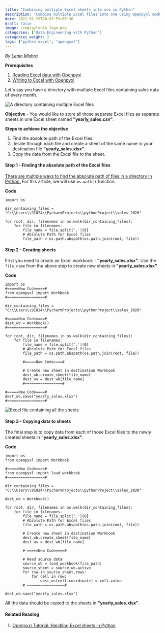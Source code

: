 ```yaml
---
title: "Combining multiple Excel sheets into one in Python"
description: "Combine multiple Excel files into one using Openpyxl module in Python 3."
date: 2021-01-29T20:07:53+05:30
draft: false
image: /img/pylenin_logo.png
categories: ['Data Engineering with Python']
categories_weight: 2
tags: ["python excel", "openpyxl"]
---
```

<div class="sharethis-inline-follow-buttons"></div>

*By [Lenin Mishra](https://www.pylenin.com/authors/#lenin-mishra)*

**Prerequisites**
1. [Reading Excel data with Openpyxl](https://www.pylenin.com/blogs/excel-with-python/#reading-data-from-excel-using-openpyxl)
2. [Writing to Excel with Openpyxl](https://www.pylenin.com/blogs/excel-with-python/#writing-data-to-cells-in-excel-with-openpyxl)

Let's say you have a directory with multiple Excel files containing sales data of every month.

![A directory containing multiple Excel files](/img/excel-with-python/combining-wb-1.png)

**Objective** - You would like to store all those separate Excel files as separate sheets in one Excel sheet 
named **"yearly_sales.csv"**.

**Steps to achieve the objective**

1. Find the absolute path of the Excel files.
2. Iterate through each file and create a sheet of the same name in your destination file **"yearly_sales.xlsx"**.
3. Copy the data from the Excel file to the sheet.

#### Step 1 - Finding the absolute path of the Excel files

[There are multiple ways to find the absolute path of files in a directory in Python.](https://www.pylenin.com/python-examples/file-path-python/) For this article, we will use `os.walk()` function.

**Code**

```python3
import os

dir_containing_files = "C:\\Users\\91824\\PycharmProjects\\pythonProject\\sales_2020"

for root, dir, filenames in os.walk(dir_containing_files):
    for file in filenames:
        file_name = file.split('.')[0]
        # Absolute Path for Excel files
        file_path = os.path.abspath(os.path.join(root, file))
```

#### Step 2 - Creating sheets

First you need to create an Excel workbook - **"yearly_sales.xlsx"**.
Use the `file_name` from the above step to create new sheets in **"yearly_sales.xlsx"**.

**Code**

```python3
import os
#=====New Code====#
from openpyxl import Workbook
#=================#

dir_containing_files = "C:\\Users\\91824\\PycharmProjects\\pythonProject\\sales_2020"

#=====New Code====#
dest_wb = Workbook()
#=================#

for root, dir, filenames in os.walk(dir_containing_files):
    for file in filenames:
        file_name = file.split('.')[0]
        # Absolute Path for Excel files
        file_path = os.path.abspath(os.path.join(root, file))

        #=====New Code====#

        # Create new sheet in destination Workbook
        dest_wb.create_sheet(file_name)
        dest_ws = dest_wb[file_name]
        #=================#

#=====New Code====#
dest_wb.save("yearly_sales.xlsx")
#=================#
```

![Excel file containing all the sheets](/img/excel-with-python/combining-wb-2.png)

#### Step 3 - Copying data to sheets

The final step is to copy data from each of those Excel files 
to the newly created sheets in **"yearly_sales.xlsx"**.

**Code**

```python3
import os
from openpyxl import Workbook

#=====New Code====#
from openpyxl import load_workbook
#=================#

dir_containing_files = "C:\\Users\\91824\\PycharmProjects\\pythonProject\\sales_2020"

dest_wb = Workbook()

for root, dir, filenames in os.walk(dir_containing_files):
    for file in filenames:
        file_name = file.split('.')[0]
        # Absolute Path for Excel files
        file_path = os.path.abspath(os.path.join(root, file))

        # Create new sheet in destination Workbook
        dest_wb.create_sheet(file_name)
        dest_ws = dest_wb[file_name]

        # =====New Code====#

        # Read source data
        source_wb = load_workbook(file_path)
        source_sheet = source_wb.active
        for row in source_sheet.rows:
            for cell in row:
                dest_ws[cell.coordinate] = cell.value
        # =================#

dest_wb.save("yearly_sales.xlsx")
```

All the data should be copied to the sheets in **"yearly_sales.xlsx"**.

#### Related Reading

1. [Openpyxl Tutorial: Handling Excel sheets in Python](https://www.pylenin.com/blogs/excel-with-python/)
